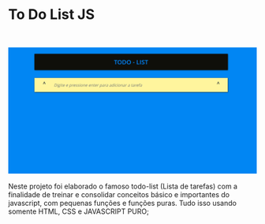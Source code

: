 # To Do List JS

<br/>

![GIF](GitHub/TodoList.gif)
<br/>


Neste projeto foi elaborado o famoso todo-list (Lista de tarefas) com a finalidade de treinar e consolidar conceitos básico e importantes do javascript,  com pequenas funções  e funções puras. Tudo isso usando somente HTML, CSS e JAVASCRIPT PURO;






